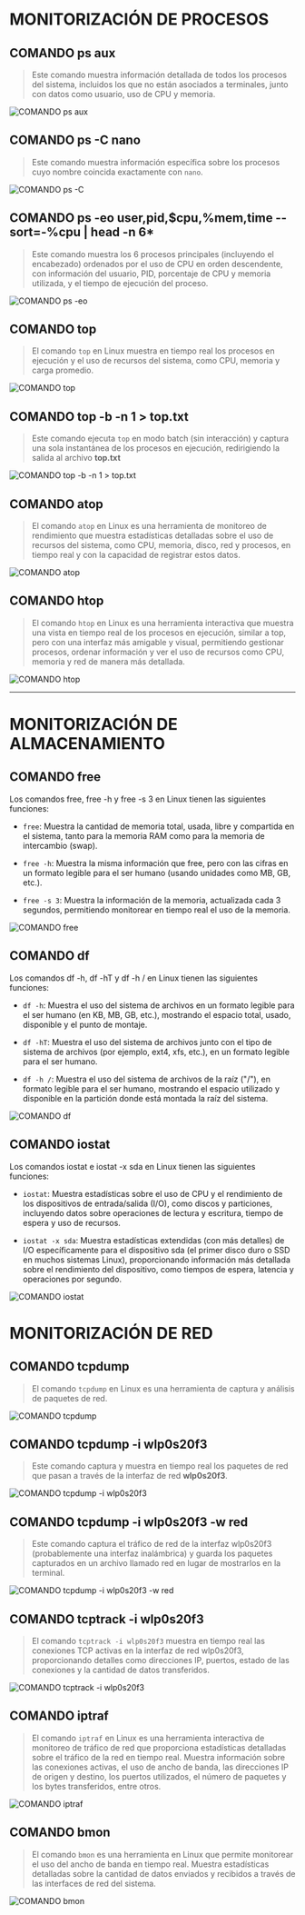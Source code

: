 # MONITORIZACIÓN DE PROCESOS

## COMANDO ps aux

> Este comando muestra información detallada de todos los procesos del sistema, incluidos los que no están asociados a terminales, junto con datos como usuario, uso de CPU y memoria.

![COMANDO ps aux](img/psaux.png)

## COMANDO ps -C nano

> Este comando muestra información específica sobre los procesos cuyo nombre coincida exactamente con `nano`.

![COMANDO ps -C](img/psCnano.png)

## COMANDO ps -eo user,pid,$cpu,%mem,time --sort=-%cpu | head -n 6*

> Este comando muestra los 6 procesos principales (incluyendo el encabezado) ordenados por el uso de CPU en orden descendente, con información del usuario, PID, porcentaje de CPU y memoria utilizada, y el tiempo de ejecución del proceso.

![COMANDO ps -eo](img/pseo.png)

## COMANDO top

> El comando `top` en Linux muestra en tiempo real los procesos en ejecución y el uso de recursos del sistema, como CPU, memoria y carga promedio.

![COMANDO top](img/top.png)

## COMANDO top -b -n 1 > top.txt

> Este comando ejecuta `top` en modo batch (sin interacción) y captura una sola instantánea de los procesos en ejecución, redirigiendo la salida al archivo **top.txt**

![COMANDO top -b -n 1 > top.txt](img/topbn.png)

## COMANDO atop

> El comando `atop` en Linux es una herramienta de monitoreo de rendimiento que muestra estadísticas detalladas sobre el uso de recursos del sistema, como CPU, memoria, disco, red y procesos, en tiempo real y con la capacidad de registrar estos datos.

![COMANDO atop](img/atop.png)

## COMANDO htop

> El comando `htop` en Linux es una herramienta interactiva que muestra una vista en tiempo real de los procesos en ejecución, similar a top, pero con una interfaz más amigable y visual, permitiendo gestionar procesos, ordenar información y ver el uso de recursos como CPU, memoria y red de manera más detallada.

![COMANDO htop](img/htop.png)

---

# MONITORIZACIÓN DE ALMACENAMIENTO

## COMANDO free

Los comandos free, free -h y free -s 3 en Linux tienen las siguientes funciones:

* `free`: Muestra la cantidad de memoria total, usada, libre y compartida en el sistema, tanto para la memoria RAM como para la memoria de intercambio (swap).

* `free -h`: Muestra la misma información que free, pero con las cifras en un formato legible para el ser humano (usando unidades como MB, GB, etc.).

* `free -s 3`: Muestra la información de la memoria, actualizada cada 3 segundos, permitiendo monitorear en tiempo real el uso de la memoria.

![COMANDO free](img/free.png)

## COMANDO df

Los comandos df -h, df -hT y df -h / en Linux tienen las siguientes funciones:

* `df -h`: Muestra el uso del sistema de archivos en un formato legible para el ser humano (en KB, MB, GB, etc.), mostrando el espacio total, usado, disponible y el punto de montaje.

* `df -hT`: Muestra el uso del sistema de archivos junto con el tipo de sistema de archivos (por ejemplo, ext4, xfs, etc.), en un formato legible para el ser humano.

* `df -h /`: Muestra el uso del sistema de archivos de la raíz ("/"), en formato legible para el ser humano, mostrando el espacio utilizado y disponible en la partición donde está montada la raíz del sistema.

![COMANDO df](img/df.png)

## COMANDO iostat

Los comandos iostat e iostat -x sda en Linux tienen las siguientes funciones:

* `iostat`: Muestra estadísticas sobre el uso de CPU y el rendimiento de los dispositivos de entrada/salida (I/O), como discos y particiones, incluyendo datos sobre operaciones de lectura y escritura, tiempo de espera y uso de recursos.

* `iostat -x sda`: Muestra estadísticas extendidas (con más detalles) de I/O específicamente para el dispositivo sda (el primer disco duro o SSD en muchos sistemas Linux), proporcionando información más detallada sobre el rendimiento del dispositivo, como tiempos de espera, latencia y operaciones por segundo.

![COMANDO iostat](img/iostat.png)

# MONITORIZACIÓN DE RED

## COMANDO tcpdump

> El comando `tcpdump` en Linux es una herramienta de captura y análisis de paquetes de red.

![COMANDO tcpdump](img/tcpdump.png)

## COMANDO tcpdump -i wlp0s20f3

> Este comando captura y muestra en tiempo real los paquetes de red que pasan a través de la interfaz de red **wlp0s20f3**.

![COMANDO tcpdump -i wlp0s20f3](img/tcpdumpi.png)

## COMANDO tcpdump -i wlp0s20f3 -w red

> Este comando captura el tráfico de red de la interfaz wlp0s20f3 (probablemente una interfaz inalámbrica) y guarda los paquetes capturados en un archivo llamado red en lugar de mostrarlos en la terminal.

![COMANDO tcpdump -i wlp0s20f3 -w red](img/tcpdumpiw.png)

## COMANDO tcptrack -i wlp0s20f3
> El comando `tcptrack -i wlp0s20f3` muestra en tiempo real las conexiones TCP activas en la interfaz de red wlp0s20f3, proporcionando detalles como direcciones IP, puertos, estado de las conexiones y la cantidad de datos transferidos.

![COMANDO tcptrack -i wlp0s20f3](img/tcptrack.png)

## COMANDO iptraf
> El comando `iptraf` en Linux es una herramienta interactiva de monitoreo de tráfico de red que proporciona estadísticas detalladas sobre el tráfico de la red en tiempo real. Muestra información sobre las conexiones activas, el uso de ancho de banda, las direcciones IP de origen y destino, los puertos utilizados, el número de paquetes y los bytes transferidos, entre otros.

![COMANDO iptraf](img/iptraf.png)

## COMANDO bmon
> El comando `bmon` es una herramienta en Linux que permite monitorear el uso del ancho de banda en tiempo real. Muestra estadísticas detalladas sobre la cantidad de datos enviados y recibidos a través de las interfaces de red del sistema.

![COMANDO bmon](img/bmon.png)
